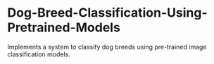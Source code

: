 # Dog-Breed-Classification-Using-Pretrained-Models
Implements a system to classify dog breeds using pre-trained image classification models. 
